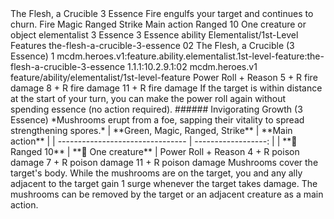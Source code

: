 <ability>
  <name>The Flesh, a Crucible</name>
  <cost>3 Essence</cost>
  <flavor>Fire engulfs your target and continues to churn.</flavor>
  <keywords>
    <keyword>Fire</keyword>
    <keyword>Magic</keyword>
    <keyword>Ranged</keyword>
    <keyword>Strike</keyword>
  </keywords>
  <type>Main action</type>
  <distance>Ranged 10</distance>
  <target>One creature or object</target>
  <metadata>
    <class>elementalist</class>
    <cost>3 Essence</cost>
    <cost_amount>3</cost_amount>
    <cost_resource>Essence</cost_resource>
    <feature_type>ability</feature_type>
    <file_dpath>Elementalist/1st-Level Features</file_dpath>
    <item_id>the-flesh-a-crucible-3-essence</item_id>
    <item_index>02</item_index>
    <item_name>The Flesh, a Crucible (3 Essence)</item_name>
    <level>1</level>
    <scc>mcdm.heroes.v1:feature.ability.elementalist.1st-level-feature:the-flesh-a-crucible-3-essence</scc>
    <scdc>1.1.1:10.2.9.1:02</scdc>
    <source>mcdm.heroes.v1</source>
    <type>feature/ability/elementalist/1st-level-feature</type>
  </metadata>
  <effects>
    <effect type="roll">
      <roll>Power Roll + Reason</roll>
      <t1>5 + R fire damage</t1>
      <t2>8 + R fire damage</t2>
      <t3>11 + R fire damage</t3>
    </effect>
    <effect type="mundane" name="Persistent 1">If the target is within distance at the start of your turn, you can make the power roll again without spending essence (no action required).
###### Invigorating Growth (3 Essence)
*Mushrooms erupt from a foe, sapping their vitality to spread strengthening spores.*
| **Green, Magic, Ranged, Strike** |     **Main action** |
| -------------------------------- | ------------------: |
| **📏 Ranged 10**                 | **🎯 One creature** |</effect>
    <effect type="roll">
      <roll>Power Roll + Reason</roll>
      <t1>4 + R poison damage</t1>
      <t2>7 + R poison damage</t2>
      <t3>11 + R poison damage</t3>
    </effect>
    <effect type="mundane">Mushrooms cover the target&apos;s body. While the mushrooms are on the target, you and any ally adjacent to the target gain 1 surge whenever the target takes damage. The mushrooms can be removed by the target or an adjacent creature as a main action.</effect>
  </effects>
</ability>
